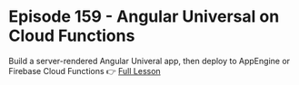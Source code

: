 # Episode 159 - Angular Universal on Cloud Functions

Build a server-rendered Angular Univeral app, then deploy to AppEngine or Firebase Cloud Functions 👉 [Full Lesson](https://fireship.io/lessons/angular-universal-firebase)